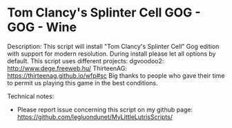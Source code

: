 # Tom Clancy's Splinter Cell GOG - GOG - Wine

Description:
This script will install "Tom Clancy's Splinter Cell" Gog edition with support for modern resolution.
During install please let all options by default.
This script uses different projects:
dgvoodoo2: http://www.dege.freeweb.hu/
ThirteenAG: https://thirteenag.github.io/wfp#sc
Big thanks to people who gave their time to permit us playing this game in the best conditions.

Technical notes:
- Please report issue concerning this script on my github page:
https://github.com/legluondunet/MyLittleLutrisScripts/
